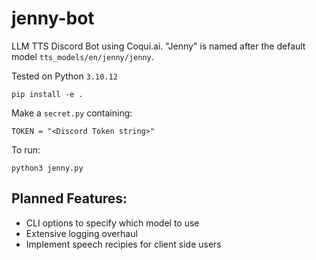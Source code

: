 # jenny-bot
LLM TTS Discord Bot using Coqui.ai. "Jenny" is named after the default model `tts_models/en/jenny/jenny`.

Tested on Python `3.10.12`

```
pip install -e .
```

Make a `secret.py` containing:

```
TOKEN = "<Discord Token string>"
```
To run:

```
python3 jenny.py
```

## Planned Features:
 - CLI options to specify which model to use
 - Extensive logging overhaul
 - Implement speech recipies for client side users